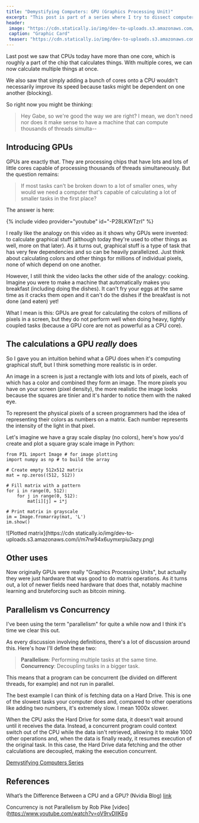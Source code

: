 ```yaml
---
title: "Demystifying Computers: GPU (Graphics Processing Unit)"
excerpt: "This post is part of a series where I try to dissect computers in just enough detail so you can understand the **magic** that goes on behind the curtains when you write a **hello world** program or open up a browser."
header:
 image: "https://cdn.statically.io/img/dev-to-uploads.s3.amazonaws.com/i/s92st4vwrlxb0bo6xw0n.jpg?w=720px"
 caption: "Graphic Card"
 teaser: "https://cdn.statically.io/img/dev-to-uploads.s3.amazonaws.com/i/s92st4vwrlxb0bo6xw0n.jpg?w=460px"
---
```

Last post we saw that CPUs today have more than one core, which is roughly a part of the chip that calculates things. With multiple cores, we can now calculate multiple things at once.

We also saw that simply adding a bunch of cores onto a CPU wouldn't necessarily improve its speed because tasks might be dependent on one another (blocking).

So right now you might be thinking:

> Hey Gabe, so we're good the way we are right? I mean, we don't need nor does it make sense to have a machine that can compute thousands of threads simulta--

## Introducing GPUs
GPUs are exactly that. They are processing chips that have lots and lots of little cores capable of processing thousands of threads simultaneously. But the question remains:

> If most tasks can't be broken down to a lot of smaller ones, why would we need a computer that's capable of calculating a lot of smaller tasks in the first place?

The answer is here:

{% include video provider="youtube" id="-P28LKWTzrI" %}

I really like the analogy on this video as it shows why GPUs were invented: to calculate graphical stuff (although today they're used to other things as well, more on that later). As it turns out, graphical stuff is a type of task that has very few dependencies and so can be heavily parallelized. Just think about calculating colors and other things for millions of individual pixels, none of which depend on one another.

However, I still think the video lacks the other side of the analogy: cooking. Imagine you were to make a machine that automatically makes you breakfast (including doing the dishes). It can't fry your eggs at the same time as it cracks them open and it can't do the dishes if the breakfast is not done (and eaten) yet!

What I mean is this: GPUs are great for calculating the colors of millions of pixels in a screen, but they do not perform well when doing heavy, tightly coupled tasks (because a GPU core are not as powerful as a CPU core).

## The calculations a GPU _really_ does
So I gave you an intuition behind what a GPU does when it's computing graphical stuff, but I think something more realistic is in order.

An image in a screen is just a rectangle with lots and lots of pixels, each of which has a color and combined they form an image. The more pixels you have on your screen (pixel density), the more realistic the image looks because the squares are tinier and it's harder to notice them with the naked eye.

To represent the physical pixels of a screen programmers had the idea of representing their colors as numbers on a matrix. Each number represents the intensity of the light in that pixel.

Let's imagine we have a gray scale display (no colors), here's how you'd create and plot a square gray scale image in Python:
```
from PIL import Image # for image plotting
import numpy as np # to build the array

# Create empty 512x512 matrix
mat = np.zeros((512, 512))

# Fill matrix with a pattern
for i in range(0, 512):
    for j in range(0, 512):
        mat[i][j] = i*j

# Print matrix in grayscale
im = Image.fromarray(mat, 'L')
im.show()
```
![Plotted matrix](https://cdn statically.io/img/dev-to-uploads.s3.amazonaws.com/i/m7rw94x6uymxrpiu3azy.png)

## Other uses
Now originally GPUs were really "Graphics Processing Units", but actually they were just hardware that was good to do matrix operations. As it turns out, a lot of newer fields need hardware that does that, notably machine learning and bruteforcing such as bitcoin mining.

## Parallelism vs Concurrency
I've been using the term "parallelism" for quite a while now and I think it's time we clear this out.

As every discussion involving definitions, there's a lot of discussion around this. Here's how I'll define these two:

> **Parallelism**: Performing multiple tasks at the same time.
> **Concurrency**: Decoupling tasks in a bigger task.

This means that a program can be concurrent (be divided on different threads, for example) and not run in parallel.

The best example I can think of is fetching data on a Hard Drive. This is one of the slowest tasks your computer does and, compared to other operations like adding two numbers, it's extremely slow. I mean 1000x slower.

When the CPU asks the Hard Drive for some data, it doesn't wait around until it receives the data. Instead, a concurrent program could context switch out of the CPU while the data isn't retrieved, allowing it to make 1000 other operations and, when the data is finally ready, it resumes execution of the original task. In this case, the Hard Drive data fetching and the other calculations are decoupled, making the execution concurrent.

[Demystifying Computers Series](/demystifying-computers/)

## References
What’s the Difference Between a CPU and a GPU? (Nvidia Blog) [link](https://blogs.nvidia.com/blog/2009/12/16/whats-the-difference-between-a-cpu-and-a-gpu/)

Concurrency is not Parallelism by Rob Pike [video](https://www.youtube.com/watch?v=oV9rvDllKEg
